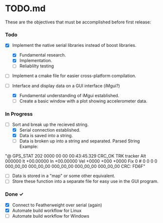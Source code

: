 # TODO.md

These are the objectives that must be accomplished before first release:

### Todo

- [X] Implement the native serial libraries instead of boost libraries.
  - [X] Fundamental research.
  - [X] Implementation.
  - [ ] Reliablilty testing

- [ ] Implement a cmake file for easier cross-platform compilation.

- [ ] Interface and display data on a GUI interface (iMgui?)
  - [X] Fundamental understanding of iMgui established.
  - [ ] Create a basic window with a plot showing accelerometer data. 

### In Progress

- [ ] Sort and break up the recieved string.
  - [X] Serial connection established.
  - [X] Data is saved into a string.
  - [ ] Data is broken up into a string and separated.
  Parsed String Example:
  
"@ GPS_STAT 202 0000 00 00 00:43:45.329 CRC_OK  TRK tracker     Alt 000000 lt +00.00000 ln +00.00000 Vel +0000 +000 +0000 Fix 0 #  0  0  0  0 000_00_00 000_00_00 000_00_00 000_00_00 000_00_00 CRC: FD6F"

  - [ ] Data is stored in a "map" or some other equivalent.
  - [ ] Store these function into a separate file for easy use in the GUI program.  

### Done ✓

- [x] Connect to Featherweight over serial (again)
- [X] Automate build workflow for Linux
- [ ] Automate build workflow for Windows
